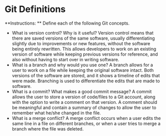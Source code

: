# Git Definitions

**Instructions: ** Define each of the following Git concepts.

* What is version control?  Why is it useful?
Version control means that there are saved versions of the same software, usually differentiating slightly due to improvements or new features, without the software being entirely rewritten. This allows developers to work on an existing version of software while keeping previous versions for reference, and also without having to start over in writing software.
* What is a branch and why would you use one?
A branch allows for a user to work on a file while keeping the original software intact. Both versions of the software are stored, and it shows a timeline of edits that were made. Branching is used to differentiate the edits that are made to software.
* What is a commit? What makes a good commit message?
A commit allows the user to store a version of code/files to a Git account, along with the option to write a comment on that version. A comment should be meaningful and contain a summary of changes to allow the user to remember what he/she changed in the file.
* What is a merge conflict?
A merge conflict occurs when a user edits the same line in a file on different branches, or when a user tries to merge a branch where the file was deleted.